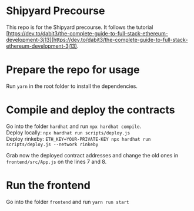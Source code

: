 # Shipyard Precourse

This repo is for the Shipyard precourse.
It follows the tutorial [https://dev.to/dabit3/the-complete-guide-to-full-stack-ethereum-development-3j13](https://dev.to/dabit3/the-complete-guide-to-full-stack-ethereum-development-3j13).


# Prepare the repo for usage
Run `yarn` in the root folder to install the dependencies.

# Compile and deploy the contracts
Go into the folder `hardhat` and run `npx hardhat compile`.  
Deploy locally: `npx hardhat run scripts/deploy.js`  
Deploy rinkeby: `ETH_KEY=YOUR-PRIVATE-KEY npx hardhat run scripts/deploy.js --network rinkeby`

Grab now the deployed contract addresses and change the old ones in `frontend/src/App.js` on the lines 7 and 8.  

# Run the frontend
Go into the folder `frontend` and run `yarn run start`

